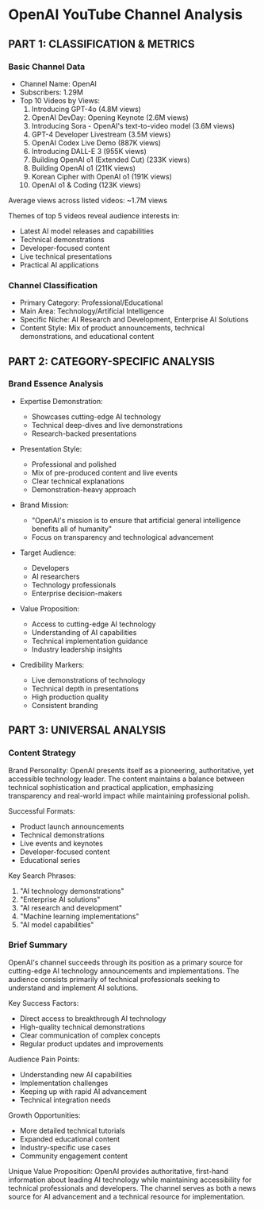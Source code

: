 # OpenAI YouTube Channel Analysis

## PART 1: CLASSIFICATION & METRICS

### Basic Channel Data
- Channel Name: OpenAI
- Subscribers: 1.29M
- Top 10 Videos by Views:
  1. Introducing GPT-4o (4.8M views)
  2. OpenAI DevDay: Opening Keynote (2.6M views)
  3. Introducing Sora - OpenAI's text-to-video model (3.6M views)
  4. GPT-4 Developer Livestream (3.5M views)
  5. OpenAI Codex Live Demo (887K views)
  6. Introducing DALL-E 3 (955K views)
  7. Building OpenAI o1 (Extended Cut) (233K views)
  8. Building OpenAI o1 (211K views)
  9. Korean Cipher with OpenAI o1 (191K views)
  10. OpenAI o1 & Coding (123K views)

Average views across listed videos: ~1.7M views

Themes of top 5 videos reveal audience interests in:
- Latest AI model releases and capabilities
- Technical demonstrations
- Developer-focused content
- Live technical presentations
- Practical AI applications

### Channel Classification
- Primary Category: Professional/Educational
- Main Area: Technology/Artificial Intelligence
- Specific Niche: AI Research and Development, Enterprise AI Solutions
- Content Style: Mix of product announcements, technical demonstrations, and educational content

## PART 2: CATEGORY-SPECIFIC ANALYSIS

### Brand Essence Analysis
- Expertise Demonstration:
  * Showcases cutting-edge AI technology
  * Technical deep-dives and live demonstrations
  * Research-backed presentations

- Presentation Style:
  * Professional and polished
  * Mix of pre-produced content and live events
  * Clear technical explanations
  * Demonstration-heavy approach

- Brand Mission:
  * "OpenAI's mission is to ensure that artificial general intelligence benefits all of humanity"
  * Focus on transparency and technological advancement

- Target Audience:
  * Developers
  * AI researchers
  * Technology professionals
  * Enterprise decision-makers

- Value Proposition:
  * Access to cutting-edge AI technology
  * Understanding of AI capabilities
  * Technical implementation guidance
  * Industry leadership insights

- Credibility Markers:
  * Live demonstrations of technology
  * Technical depth in presentations
  * High production quality
  * Consistent branding

## PART 3: UNIVERSAL ANALYSIS

### Content Strategy
Brand Personality:
OpenAI presents itself as a pioneering, authoritative, yet accessible technology leader. The content maintains a balance between technical sophistication and practical application, emphasizing transparency and real-world impact while maintaining professional polish.

Successful Formats:
- Product launch announcements
- Technical demonstrations
- Live events and keynotes
- Developer-focused content
- Educational series

Key Search Phrases:
1. "AI technology demonstrations"
2. "Enterprise AI solutions"
3. "AI research and development"
4. "Machine learning implementations"
5. "AI model capabilities"

### Brief Summary
OpenAI's channel succeeds through its position as a primary source for cutting-edge AI technology announcements and implementations. The audience consists primarily of technical professionals seeking to understand and implement AI solutions.

Key Success Factors:
- Direct access to breakthrough AI technology
- High-quality technical demonstrations
- Clear communication of complex concepts
- Regular product updates and improvements

Audience Pain Points:
- Understanding new AI capabilities
- Implementation challenges
- Keeping up with rapid AI advancement
- Technical integration needs

Growth Opportunities:
- More detailed technical tutorials
- Expanded educational content
- Industry-specific use cases
- Community engagement content

Unique Value Proposition:
OpenAI provides authoritative, first-hand information about leading AI technology while maintaining accessibility for technical professionals and developers. The channel serves as both a news source for AI advancement and a technical resource for implementation.